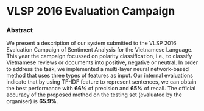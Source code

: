 # VLSP 2016 Evaluation Campaign


### Abstract
We present a description of our system submitted to the VLSP 2016 Evaluation Campaign of Sentiment Analysis for the Vietnamese Language. This year the campaign focussed on polarity classification, i.e., to classify Vietnamese reviews or documents into positive, negative or neutral. In order to address the task, we implemented a multi-layer neural network-based method that uses three types of features as input. Our internal evaluations indicate that by using TF-IDF feature to represent sentences, we can obtain the best performance with **66%** of precision and **65%** of recall. The official accuracy of the proposed method on the testing set (evaluated by the organiser) is **65.9%**.


